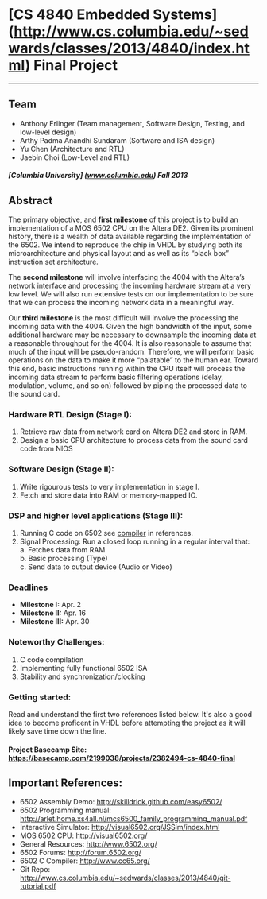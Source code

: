 # [CS 4840 Embedded Systems] (http://www.cs.columbia.edu/~sedwards/classes/2013/4840/index.html) Final Project

---
## Team
* Anthony Erlinger (Team management, Software Design, Testing, and
low-level design)
* Arthy Padma Anandhi Sundaram (Software and ISA design)
* Yu Chen (Architecture and RTL)
* Jaebin Choi (Low-Level and RTL)   

##### [Columbia University] (www.columbia.edu) Fall 2013

## Abstract
The primary objective, and **first milestone** of this project is to build an implementation of a
MOS 6502 CPU on the Altera DE2.  Given its prominent history, there is a
wealth of data available regarding the implementation of the 6502. We
intend to reproduce the chip in VHDL by studying both its
microarchitecture and physical layout and as well as its “black box”
instruction set architecture.  

The **second milestone** will involve interfacing the 4004 with the Altera’s
network interface and processing the incoming hardware stream at a very
low level. We will also run extensive tests on our implementation to be
sure that we can process the incoming network data in a meaningful way.

Our **third milestone** is the most difficult will involve the processing
the incoming data with the 4004. Given the high bandwidth of the input,
some additional hardware may be necessary to downsample the incoming
data at a reasonable throughput for the 4004. It is also reasonable to
assume that much of the input will be pseudo-random. Therefore, we will
perform basic operations on the data to make it more “palatable” to the
human ear. Toward this end, basic instructions running within the CPU
itself will process the incoming data stream to perform basic filtering
operations (delay, modulation, volume, and so on) followed by piping the
processed data to the sound card.


### Hardware RTL Design (Stage I):
1. Retrieve raw data from network card on Altera DE2 and store in RAM.
2. Design a basic CPU architecture to process data from the sound card
code from NIOS

### Software Design (Stage II):
1. Write rigourous tests to very implementation in stage I.
2. Fetch and store data into RAM or memory-mapped IO.


### DSP and higher level applications (Stage III):
1. Running C code on 6502 see [compiler](http://www.cc65.org) in references.
3. Signal Processing: Run a closed loop running in a regular interval that:  
  a. Fetches data from RAM  
  b. Basic processing (Type)  
  c. Send data to output device (Audio or Video)  

### Deadlines
 * **Milestone I:** Apr. 2  
 * **Milestone II:** Apr. 16  
 * **Milestone III:** Apr. 30  
 

### Noteworthy Challenges:
1. C code compilation  
2. Implementing fully functional 6502 ISA  
3. Stability and synchronization/clocking  

### Getting started:
Read and understand the first two references listed below. It's also a
good idea to become proficent in VHDL before attempting the project as
it will likely save time down the line.

#### Project Basecamp Site: https://basecamp.com/2199038/projects/2382494-cs-4840-final

## Important References:
* 6502 Assembly Demo: http://skilldrick.github.com/easy6502/
* 6502 Programming manual: http://arlet.home.xs4all.nl/mcs6500_family_programming_manual.pdf
* Interactive Simulator: http://visual6502.org/JSSim/index.html
* MOS 6502 CPU: http://visual6502.org/
* General Resources: http://www.6502.org/
* 6502 Forums: http://forum.6502.org/
* 6502 C Compiler: http://www.cc65.org/
* Git Repo: http://www.cs.columbia.edu/~sedwards/classes/2013/4840/git-tutorial.pdf

